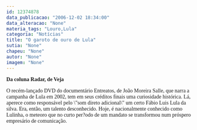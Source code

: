 ```yaml
---
id: 12374878
data_publicacao: "2006-12-02 18:34:00"
data_alteracao: "None"
materia_tags: "Louro,Lula"
categoria: "Notícias"
title: "O garoto de ouro de Lula"
sutia: "None"
chapeu: "None"
autor: "None"
imagem: "None"
---
```

<p><P><STRONG><FONT face=Verdana>Da coluna Radar, de Veja</FONT></STRONG></P></p>
<p><P><FONT face=Verdana>O recém-lançado DVD do documentário Entreatos, de João Moreira Salle, que narra a campanha de Lula em 2002, tem em seus créditos finais uma curiosidade histórica. Lá, aperece como responsável pelo \"som direto adicional\" um certo Fábio Luis Lula da silva. Era, então, um talento desconhecido. Hoje, é nacionalmente conhecido como Lulinha, o meteoro que no curto per?odo de um mandato se transformou num próspero empresário de comunicação.</FONT></P> </p>
